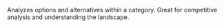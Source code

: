 Analyzes options and alternatives within a category. Great for competitive analysis and understanding the landscape.